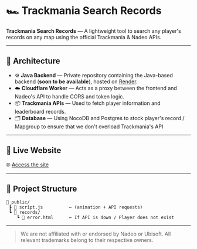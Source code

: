 # 🏎️ Trackmania Search Records

**Trackmania Search Records** — A lightweight tool to search any player's records on any map using the official Trackmania & Nadeo APIs.

---

## 🔧 Architecture

- ⚙️ **Java Backend** — Private repository containing the Java-based backend (**soon to be available**), hosted on [Render](https://render.com).
- ☁️ **Cloudflare Worker** — Acts as a proxy between the frontend and Nadeo's API to handle CORS and token logic.
- 📦 **Trackmania APIs** — Used to fetch player information and leaderboard records.
- 🗂️ **Database** — Using NocoDB and Postgres to stock player's record / Mapgroup to ensure that we don't overload Trackmania's API 

---

## 🚀 Live Website

🌐 [Access the site](https://frenchthebeast.github.io/trackmaniamyrecords)

---

## 📂 Project Structure

```
📁 public/
 ┣ 📄 script.js          ← (animation + API requests)
 ┗ 📁 records/
    ┗ 📄 error.html      ← If API is down / Player does not exist
```

---

>  We are not affiliated with or endorsed by Nadeo or Ubisoft. All relevant trademarks belong to their respective owners.
